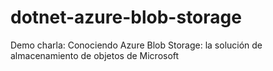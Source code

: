 # dotnet-azure-blob-storage
Demo charla: Conociendo Azure Blob Storage: la solución de almacenamiento de objetos de Microsoft
